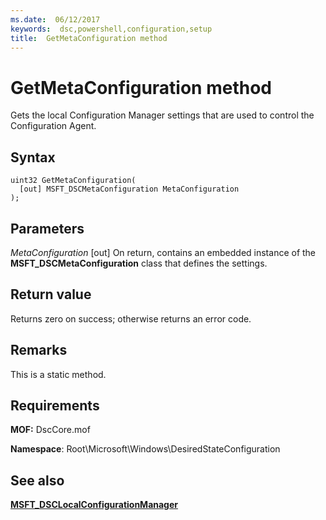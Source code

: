 ```yaml
---
ms.date:  06/12/2017
keywords:  dsc,powershell,configuration,setup
title:  GetMetaConfiguration method
---
```

# GetMetaConfiguration method

Gets the local Configuration Manager settings that are used to control the Configuration Agent.

## Syntax

```mof
uint32 GetMetaConfiguration(
  [out] MSFT_DSCMetaConfiguration MetaConfiguration
);
```

## Parameters

*MetaConfiguration* \[out\]
On return, contains an embedded instance of the **MSFT_DSCMetaConfiguration** class that defines the settings.

## Return value

Returns zero on success; otherwise returns an error code.

## Remarks

This is a static method.

## Requirements

**MOF:** DscCore.mof

**Namespace**: Root\Microsoft\Windows\DesiredStateConfiguration

## See also

[**MSFT_DSCLocalConfigurationManager**](msft-dsclocalconfigurationmanager.md)
